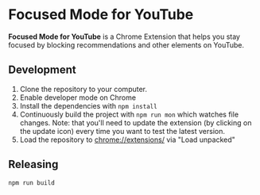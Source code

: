 # Focused Mode for YouTube

**Focused Mode for YouTube** is a Chrome Extension that helps you stay focused by blocking recommendations and other elements on YouTube.

## Development

1. Clone the repository to your computer.
2. Enable developer mode on Chrome
3. Install the dependencies with `npm install`
4. Continuously build the project with `npm run mon` which watches file changes. Note: that you'll need to update the extension (by clicking on the update icon) every time you want to test the latest version.
5. Load the repository to [chrome://extensions/](chrome://extensions/) via "Load unpacked"

## Releasing

```
npm run build
```
